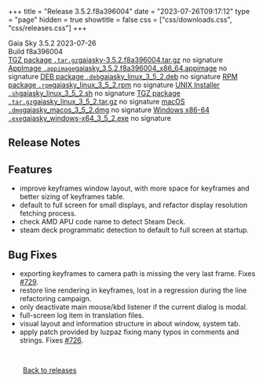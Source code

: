 +++
title = "Release 3.5.2.f8a396004"
date = "2023-07-26T09:17:12"
type = "page"
hidden = true
showtitle = false
css = ["css/downloads.css", "css/releases.css"]
+++

<div class="download-container">
<div id="download-title">
<i class="i mdi:tag"></i>
Gaia Sky <span class="downloads-version">3.5.2</span> 
<time class="downloads-releasedate" datetime="2023-07-26T09:17:12" title="Published: 2023-07-26T09:17:12"><i class="i mdi:calendar"></i> 2023-07-26</time>
<div class="downloads-build">Build f8a396004</div></div>
<div class="download-section">
<a href="https://gaia.ari.uni-heidelberg.de/gaiasky/releases/3.5.2.f8a396004/gaiasky-3.5.2.f8a396004.tar.gz" class="download-button"><i class="i mdi:zip-box"></i> TGZ package <code>.tar.gz</code><span class="download-sub">gaiasky-3.5.2.f8a396004.tar.gz</span></a>
<span class="signature">no signature</span>
<a href="https://gaia.ari.uni-heidelberg.de/gaiasky/releases/3.5.2.f8a396004/gaiasky_3.5.2.f8a396004_x86_64.appimage" class="download-button"><i class="i material-symbols:box"></i> AppImage <code>.appimage</code><span class="download-sub">gaiasky_3.5.2.f8a396004_x86_64.appimage</span></a>
<span class="signature">no signature</span>
<a href="https://gaia.ari.uni-heidelberg.de/gaiasky/releases/3.5.2.f8a396004/gaiasky_linux_3_5_2.deb" class="download-button"><i class="i mdi:debian"></i> DEB package <code>.deb</code><span class="download-sub">gaiasky_linux_3_5_2.deb</span></a>
<span class="signature">no signature</span>
<a href="https://gaia.ari.uni-heidelberg.de/gaiasky/releases/3.5.2.f8a396004/gaiasky_linux_3_5_2.rpm" class="download-button"><i class="i mdi:fedora"></i> RPM package <code>.rpm</code><span class="download-sub">gaiasky_linux_3_5_2.rpm</span></a>
<span class="signature">no signature</span>
<a href="https://gaia.ari.uni-heidelberg.de/gaiasky/releases/3.5.2.f8a396004/gaiasky_linux_3_5_2.sh" class="download-button"><i class="i token:unix"></i> UNIX Installer <code>.sh</code><span class="download-sub">gaiasky_linux_3_5_2.sh</span></a>
<span class="signature">no signature</span>
<a href="https://gaia.ari.uni-heidelberg.de/gaiasky/releases/3.5.2.f8a396004/gaiasky_linux_3_5_2.tar.gz" class="download-button"><i class="i mdi:zip-box"></i> TGZ package <code>.tar.gz</code><span class="download-sub">gaiasky_linux_3_5_2.tar.gz</span></a>
<span class="signature">no signature</span>
<a href="https://gaia.ari.uni-heidelberg.de/gaiasky/releases/3.5.2.f8a396004/gaiasky_macos_3_5_2.dmg" class="download-button"><i class="i fa6-brands:apple"></i> macOS <code>.dmg</code><span class="download-sub">gaiasky_macos_3_5_2.dmg</span></a>
<span class="signature">no signature</span>
<a href="https://gaia.ari.uni-heidelberg.de/gaiasky/releases/3.5.2.f8a396004/gaiasky_windows-x64_3_5_2.exe" class="download-button"><i class="i fa6-brands:windows"></i> Windows x86-64 <code>.exe</code><span class="download-sub">gaiasky_windows-x64_3_5_2.exe</span></a>
<span class="signature">no signature</span>
</div>
</div>

<section class="release-notes">

# Release Notes


## Features
- improve keyframes window layout, with more space for keyframes and better sizing of keyframes table.
- default to full screen for small displays, and refactor display resolution fetching process.
- check AMD APU code name to detect Steam Deck.
- steam deck programmatic detection to default to full screen at startup.

## Bug Fixes
- exporting keyframes to camera path is missing the very last frame. Fixes [#729](https://codeberg.org/gaiasky/gaiasky/issues/729).
- restore line rendering in keyframes, lost in a regression during the line refactoring campaign.
- only deactivate main mouse/kbd listener if the current dialog is modal.
- full-screen log item in translation files.
- visual layout and information structure in about window, system tab.
- apply patch provided by luzpaz fixing many typos in comments and strings. Fixes [#726](https://codeberg.org/gaiasky/gaiasky/issues/726).
</section>


<p class="center-text" style="padding: 30px;"><a href="/downloads/releases"><i class="i mdi:arrow-left-bold-circle"></i> Back to releases</a>
</p>
